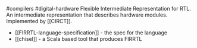 #compilers #digital-hardware 
Flexible Intermediate Representation for RTL. An intermediate representation that describes hardware modules. Implemented by [[CIRCT]].

- [[FIRRTL-language-specification]] - the spec for the language
- [[chisel]] - a Scala based tool that produces FIRRTL